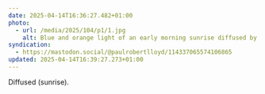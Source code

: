 ```yaml
---
date: 2025-04-14T16:36:27.482+01:00
photo:
  - url: /media/2025/104/p1/1.jpg
    alt: Blue and orange light of an early morning sunrise diffused by patterned glass window.
syndication:
  - https://mastodon.social/@paulrobertlloyd/114337065574106865
updated: 2025-04-14T16:39:27.273+01:00
---
```


Diffused (sunrise).
